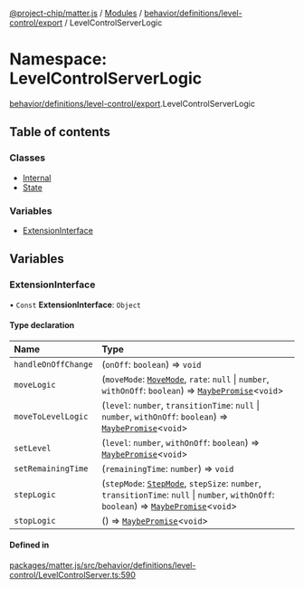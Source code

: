 [@project-chip/matter.js](../README.md) / [Modules](../modules.md) / [behavior/definitions/level-control/export](behavior_definitions_level_control_export.md) / LevelControlServerLogic

# Namespace: LevelControlServerLogic

[behavior/definitions/level-control/export](behavior_definitions_level_control_export.md).LevelControlServerLogic

## Table of contents

### Classes

- [Internal](../classes/behavior_definitions_level_control_export.LevelControlServerLogic.Internal.md)
- [State](../classes/behavior_definitions_level_control_export.LevelControlServerLogic.State.md)

### Variables

- [ExtensionInterface](behavior_definitions_level_control_export.LevelControlServerLogic.md#extensioninterface)

## Variables

### ExtensionInterface

• `Const` **ExtensionInterface**: `Object`

#### Type declaration

| Name | Type |
| :------ | :------ |
| `handleOnOffChange` | (`onOff`: `boolean`) => `void` |
| `moveLogic` | (`moveMode`: [`MoveMode`](../enums/cluster_export.LevelControl.MoveMode.md), `rate`: ``null`` \| `number`, `withOnOff`: `boolean`) => [`MaybePromise`](util_export.md#maybepromise)\<`void`\> |
| `moveToLevelLogic` | (`level`: `number`, `transitionTime`: ``null`` \| `number`, `withOnOff`: `boolean`) => [`MaybePromise`](util_export.md#maybepromise)\<`void`\> |
| `setLevel` | (`level`: `number`, `withOnOff`: `boolean`) => [`MaybePromise`](util_export.md#maybepromise)\<`void`\> |
| `setRemainingTime` | (`remainingTime`: `number`) => `void` |
| `stepLogic` | (`stepMode`: [`StepMode`](../enums/cluster_export.LevelControl.StepMode.md), `stepSize`: `number`, `transitionTime`: ``null`` \| `number`, `withOnOff`: `boolean`) => [`MaybePromise`](util_export.md#maybepromise)\<`void`\> |
| `stopLogic` | () => [`MaybePromise`](util_export.md#maybepromise)\<`void`\> |

#### Defined in

[packages/matter.js/src/behavior/definitions/level-control/LevelControlServer.ts:590](https://github.com/project-chip/matter.js/blob/558e12c94a201592c28c7bc0743705360b3e5ca6/packages/matter.js/src/behavior/definitions/level-control/LevelControlServer.ts#L590)
